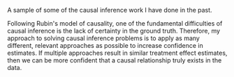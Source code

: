 A sample of some of the causal inference work I have done in the past.

Following Rubin's model of causality, one of the fundamental difficulties of causal inference is the lack of certainty in the ground truth. Therefore, my approach to solving causal inference problems is to apply as many different, relevant approaches as possible to increase confidence in estimates. If multiple approaches result in similar treatment effect estimates, then we can be more confident that a causal relationship truly exists in the data.
